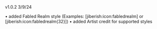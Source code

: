 v1.0.2 3/9/24

• added Fabled Realm style (Examples: [jiberish:icon:fabledrealm] or [jiberish:icon:fabledrealm{32}])
• added Artist credit for supported styles
